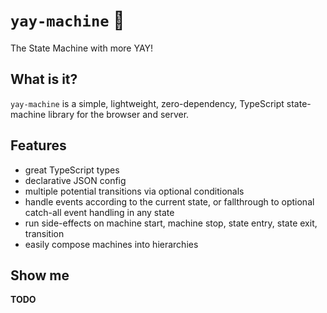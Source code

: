 # `yay-machine` 🦾

The State Machine with more YAY!

## What is it?

`yay-machine` is a simple, lightweight, zero-dependency, TypeScript state-machine library for the browser and server.

## Features

- great TypeScript types
- declarative JSON config
- multiple potential transitions via optional conditionals
- handle events according to the current state, or fallthrough to optional catch-all event handling in any state
- run side-effects on machine start, machine stop, state entry, state exit, transition
- easily compose machines into hierarchies

## Show me

**TODO**

## 